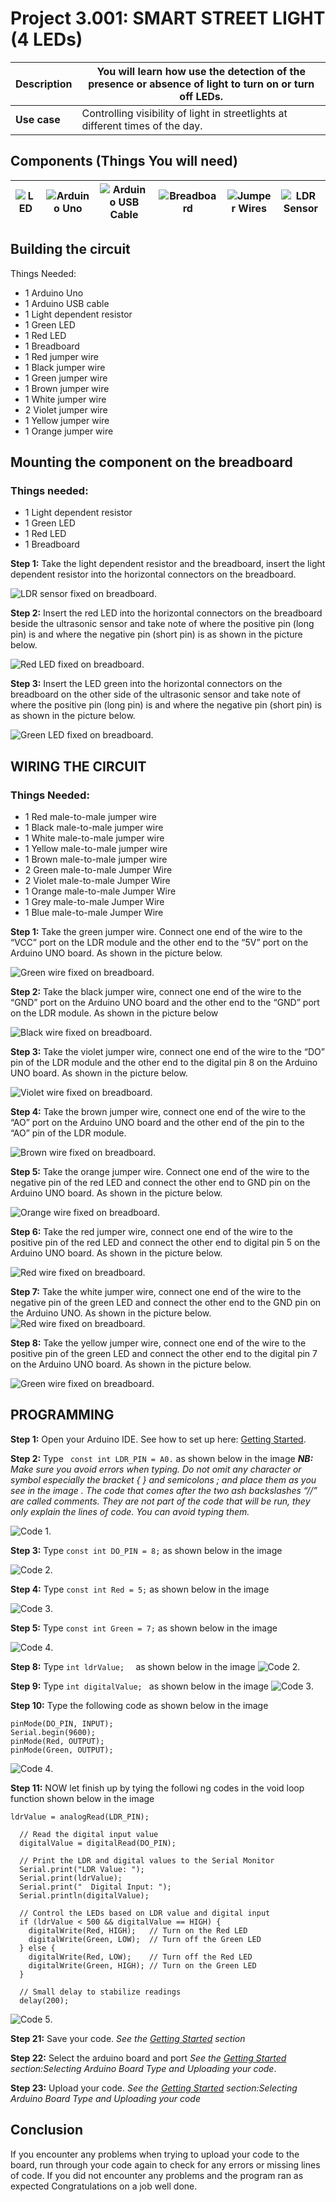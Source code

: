 # Project 3.001: SMART STREET LIGHT (4 LEDs) 

| **Description** | You will learn how use the detection of the presence or absence of light to turn on or turn off LEDs. |
|------------------|----------------------------------------------------------------|
| **Use case**     | Controlling visibility of light in streetlights at different times of the day.  |

## Components (Things You will need)

| ![LED](../../assets/components/buzzer_ima.webp) | ![Arduino Uno](../../assets/components/arduino.png) | ![Arduino USB Cable](../../assets/components/USB_Cable.png) | ![Breadboard](../../assets/components/breadboard.png) |![Jumper Wires](../../assets/components/jump_wire.png)| ![LDR Sensor](../../assets/components/ldr.png)|
|-------------------------|-------------------------|-------------------------|-------------------------|-------------------------|-------------------------|

## Building the circuit

Things Needed:

-	1 Arduino Uno 
-	1 Arduino USB cable 
-	1 Light dependent resistor   
-	1 Green LED 
-	1 Red LED 
-	1 Breadboard 
-	1 Red jumper wire 
-	1 Black jumper wire 
-	1 Green jumper wire 
-	1 Brown jumper wire 
-	1 White jumper wire 
-	2 Violet jumper wire 
-	1 Yellow jumper wire 
-	1 Orange jumper wire 


## Mounting the component on the breadboard

### Things needed:

-	1 Light dependent resistor  
-	1 Green LED 
-	1 Red LED 
-	1 Breadboard 

**Step 1:** Take the light dependent resistor and the breadboard, insert the light dependent resistor into the horizontal connectors on the   breadboard.

![LDR sensor fixed on breadboard](../../assets/2.0/3.2.LDR+Buzzer/circuit_1.jpg).

**Step 2:** Insert the red LED into the horizontal connectors on the breadboard beside the ultrasonic sensor and take note of where the positive pin (long pin) is and where the negative pin (short pin) is as shown in the picture below.

![Red LED fixed on breadboard](../../assets/2.0/3.1.LDR+LED/LDR_and_LED4/circuit_2.jpg).

**Step 3:** Insert the LED green into the horizontal connectors on the breadboard on the other side of the ultrasonic sensor and take note of where the positive pin (long pin) is and where the negative pin (short pin) is as shown in the picture below.

![Green LED fixed on breadboard](../../assets/2.0/3.1.LDR+LED/LDR_and_LED4/circuit_3.jpg).

## WIRING THE CIRCUIT

### Things Needed:

-	1 Red male-to-male jumper wire 
-	1 Black male-to-male jumper wire 
-	1 White male-to-male jumper wire 
-	1 Yellow male-to-male jumper wire 
-	1 Brown male-to-male jumper wire 
-	2 Green male-to-male Jumper Wire 
-	2 Violet male-to-male Jumper Wire 
-	1 Orange male-to-male Jumper Wire 
-	1 Grey male-to-male Jumper Wire 
-	1 Blue male-to-male Jumper Wire 

**Step 1:** Take the green jumper wire. Connect one end of the wire to the “VCC” port on the LDR module and the other end to the “5V” port on the Arduino UNO board. As shown in the picture below.

![Green wire fixed on breadboard](../../assets/2.0/3.1.LDR+LED/LDR_and_LED2/wire%201.png).

**Step 2:** Take the black jumper wire, connect one end of the wire to the “GND” port on the Arduino UNO board and the other end to the “GND” port on the LDR module. As shown in the picture below

![Black wire fixed on breadboard](../../assets/2.0/3.1.LDR+LED/LDR_and_LED2/wire%202.png).

**Step 3:** Take the violet jumper wire, connect one end of the wire to the “DO” pin of the LDR module and the other end to the digital pin 8 on the Arduino UNO board. As shown in the picture below.

![Violet wire fixed on breadboard](../../assets/2.0/3.1.LDR+LED/LDR_and_LED2/wire%203.png).

**Step 4:** Take the brown jumper wire, connect one end of the wire to the “AO” port on the Arduino UNO board and the other end of the pin to the “AO” pin of the LDR module.

![Brown wire fixed on breadboard](../../assets/2.0/3.1.LDR+LED/LDR_and_LED2/wire%204.png).

**Step 5:** Take the orange jumper wire.  Connect one end of the wire to the negative pin of the red LED and connect the other end to GND pin on the Arduino UNO board. As shown in the picture below.

![Orange wire fixed on breadboard](../../assets/2.0/3.1.LDR+LED/LDR_and_LED2/wire%205.png).

**Step 6:** Take the red jumper wire, connect one end of the wire to the positive pin of the red LED and connect the other end to digital pin 5 on the Arduino UNO board. As shown in the picture below.

![Red wire fixed on breadboard](../../assets/2.0/3.1.LDR+LED/LDR_and_LED2/wire%206.png).

**Step 7:** Take the white jumper wire, connect one end of the wire to the negative pin of the green LED and connect the other end to the GND pin on the Arduino UNO. As shown in the picture below.
![Red wire fixed on breadboard](../../assets/2.0/3.1.LDR+LED/LDR_and_LED2/wire%207.png).

**Step 8:** Take the yellow jumper wire, connect one end of the wire to the positive pin of the green LED and connect the other end to the digital pin 7 on the Arduino UNO board. As shown in the picture below.

![Green wire fixed on breadboard](../../assets/2.0/3.1.LDR+LED/LDR_and_LED2/wire%208.png).

## PROGRAMMING

**Step 1:** Open your Arduino IDE. See how to set up here: [Getting Started](../../../../README.md#getting-started).

**Step 2:** Type ``` const int LDR_PIN = A0.```   as shown below in the image 
_**NB:** Make sure you avoid errors when typing. Do not omit any character or symbol especially the bracket { }  and semicolons ;  and place them as you see in the image . The code that comes after the two ash backslashes “//” are called comments. They are not part of the code that will be run, they only explain the lines of code. You can avoid typing them._

![Code 1](../../assets/2.0/3.2.LDR+Buzzer/code_1.jpg).

**Step 3:** Type ```const int DO_PIN = 8;``` as shown below in the image

![Code 2](../../assets/2.0/3.1.LDR+LED/LDR_and_LED4/code_1.png).

**Step 4:** Type ```const int Red = 5;``` as shown below in the image

![Code 3](../../assets/2.0/3.1.LDR+LED/LDR_and_LED4/code_2.png).

**Step 5:** Type ```const int Green = 7;``` as shown below in the image

![Code 4](../../assets/2.0/3.1.LDR+LED/LDR_and_LED4/code_3.png).

**Step 8:** Type ```int ldrValue;  ``` as shown below in the image
![Code 2](../../assets/2.0/3.1.LDR+LED/LDR_and_LED4/code_6.png).

**Step 9:** Type ``` int digitalValue;  ``` as shown below in the image
![Code 3](../../assets/2.0/3.1.LDR+LED/LDR_and_LED2/code%206.PNG).

**Step 10:** Type the following code as shown below in the image
``` 
pinMode(DO_PIN, INPUT);
Serial.begin(9600);
pinMode(Red, OUTPUT);
pinMode(Green, OUTPUT);

```
![Code 4](../../assets/2.0/3.1.LDR+LED/LDR_and_LED2/code%204.PNG).

**Step 11:** NOW let finish up by tying the followi ng codes in the void loop function shown below in the image
``` 
ldrValue = analogRead(LDR_PIN);
  
  // Read the digital input value
  digitalValue = digitalRead(DO_PIN);

  // Print the LDR and digital values to the Serial Monitor
  Serial.print("LDR Value: ");
  Serial.print(ldrValue);
  Serial.print("  Digital Input: ");
  Serial.println(digitalValue);

  // Control the LEDs based on LDR value and digital input
  if (ldrValue < 500 && digitalValue == HIGH) {
    digitalWrite(Red, HIGH);   // Turn on the Red LED
    digitalWrite(Green, LOW);  // Turn off the Green LED
  } else {
    digitalWrite(Red, LOW);    // Turn off the Red LED
    digitalWrite(Green, HIGH); // Turn on the Green LED
  }

  // Small delay to stabilize readings
  delay(200);

```
![Code 5](../../assets/2.0/3.1.LDR+LED/LDR_and_LED2/code%205.PNG).

**Step 21:** Save your code. _See the [Getting Started](../../../../README.md#getting-started) section_

**Step 22:** Select the arduino board and port _See the [Getting Started](../../../../README.md#getting-started) section:Selecting Arduino Board Type and Uploading your code_.

**Step 23:** Upload your code. _See the [Getting Started](../../../../README.md#getting-started) section:Selecting Arduino Board Type and Uploading your code_

## Conclusion

If you encounter any problems when trying to upload your code to the board, run through your code again to check for any errors or missing lines of code. If you did not encounter any problems and the program ran as expected Congratulations on a job well done.
